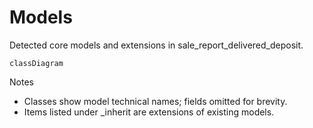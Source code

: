 # Models

Detected core models and extensions in sale_report_delivered_deposit.

```mermaid
classDiagram
```

Notes
- Classes show model technical names; fields omitted for brevity.
- Items listed under _inherit are extensions of existing models.
